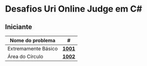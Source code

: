 # Desafios Uri Online Judge em C#
## Iniciante

| Nome do problema | # |
| --- | --- |
| Extremamente Básico | [**1001**](https://github.com/KalebeSantana/URI-DESAFIOS/blob/main/Beginner/uri1001/Program.cs) |
| Área do Círculo | [**1002**](https://github.com/KalebeSantana/URI-DESAFIOS/blob/main/Beginner/uri1002/Program.cs) |

